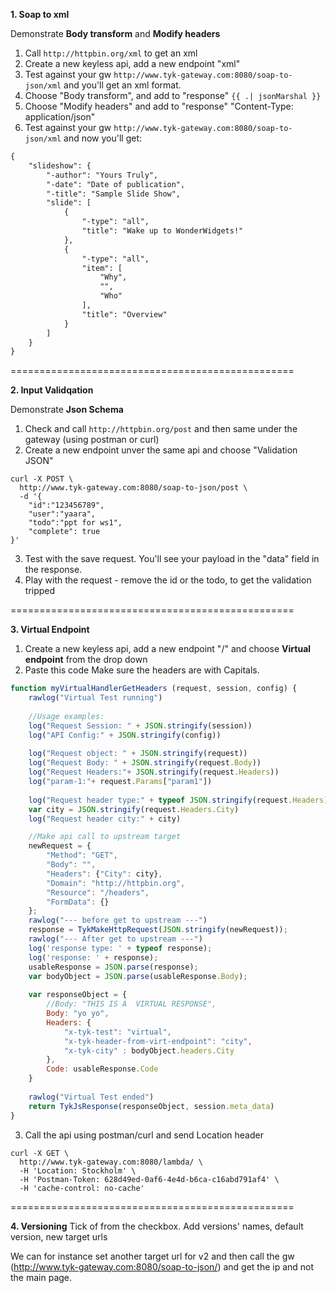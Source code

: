 
**1. Soap to xml**

Demonstrate **Body transform** and **Modify headers**
1. Call `http://httpbin.org/xml` to get an xml
2. Create a new keyless api, add a new endpoint "xml"
3. Test against your gw `http://www.tyk-gateway.com:8080/soap-to-json/xml` and you'll get an xml format.
4. Choose "Body transform", and add to "response" `{{ .| jsonMarshal }}`
5. Choose "Modify headers" and add to "response" "Content-Type: application/json"
6. Test against your gw `http://www.tyk-gateway.com:8080/soap-to-json/xml` and now you'll get:
```xml
{
    "slideshow": {
        "-author": "Yours Truly",
        "-date": "Date of publication",
        "-title": "Sample Slide Show",
        "slide": [
            {
                "-type": "all",
                "title": "Wake up to WonderWidgets!"
            },
            {
                "-type": "all",
                "item": [
                    "Why",
                    "",
                    "Who"
                ],
                "title": "Overview"
            }
        ]
    }
}
```
=================================================

**2. Input Validqation**

Demonstrate **Json Schema** 
1. Check and call `http://httpbin.org/post` and then same under the gateway (using postman or curl)
2. Create a new endpoint unver the same api and choose "Validation JSON"
```curl
curl -X POST \
  http://www.tyk-gateway.com:8080/soap-to-json/post \
  -d '{
	"id":"123456789",
	"user":"yaara",
	"todo":"ppt for ws1",
	"complete": true
}'
```
3. Test with the save request. You'll see your payload in the "data" field in the response.
4. Play with the request - remove the id or the todo, to get the validation tripped

=================================================

**3. Virtual Endpoint**

1. Create a new keyless api, add a new endpoint "/" and choose **Virtual endpoint** from the drop down
2. Paste this code 
Make sure the headers are with Capitals.
```javascript
function myVirtualHandlerGetHeaders (request, session, config) {
    rawlog("Virtual Test running")
    
    //Usage examples:
    log("Request Session: " + JSON.stringify(session))
    log("API Config:" + JSON.stringify(config))
 
    log("Request object: " + JSON.stringify(request))   
    log("Request Body: " + JSON.stringify(request.Body))
    log("Request Headers:"+ JSON.stringify(request.Headers))
    log("param-1:"+ request.Params["param1"])
    
    log("Request header type:" + typeof JSON.stringify(request.Headers))
    var city = JSON.stringify(request.Headers.City)
    log("Request header city:" + city)

    //Make api call to upstream target
    newRequest = {
        "Method": "GET",
        "Body": "",
        "Headers": {"City": city},
        "Domain": "http://httpbin.org",
        "Resource": "/headers",
        "FormData": {}
    };
    rawlog("--- before get to upstream ---")
    response = TykMakeHttpRequest(JSON.stringify(newRequest));
    rawlog("--- After get to upstream ---")
    log('response type: ' + typeof response);
    log('response: ' + response);
    usableResponse = JSON.parse(response);
    var bodyObject = JSON.parse(usableResponse.Body);
    
    var responseObject = {
        //Body: "THIS IS A  VIRTUAL RESPONSE",
        Body: "yo yo",
        Headers: {
            "x-tyk-test": "virtual",
            "x-tyk-header-from-virt-endpoint": "city",
            "x-tyk-city" : bodyObject.headers.City
        },
        Code: usableResponse.Code
    }
    
    rawlog("Virtual Test ended")
    return TykJsResponse(responseObject, session.meta_data)   
}
```
3. Call the api using postman/curl and send Location header
```curl
curl -X GET \
  http://www.tyk-gateway.com:8080/lambda/ \
  -H 'Location: Stockholm' \
  -H 'Postman-Token: 628d49ed-0af6-4e4d-b6ca-c16abd791af4' \
  -H 'cache-control: no-cache'
  ```

=================================================

**4. Versioning**
Tick of from the checkbox.
Add versions' names, default version, new target urls

We can for instance set another target url for v2 and then call the gw (http://www.tyk-gateway.com:8080/soap-to-json/) and get the ip and not the main page.
